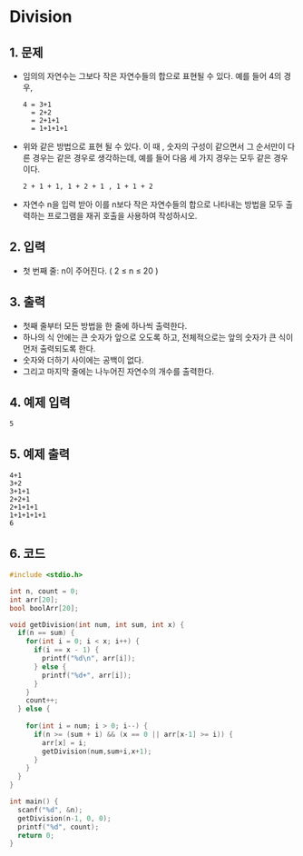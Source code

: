 # Division

## 1. 문제

- 임의의 자연수는 그보다 작은 자연수들의 합으로 표현될 수 있다. 예를 들어 4의 경우,

  ```
  4 = 3+1
    = 2+2 
    = 2+1+1 
    = 1+1+1+1
  ```

- 위와 같은 방법으로 표현 될 수 있다. 이 때 , 숫자의 구성이 같으면서 그 순서만이 다른 경우는 같은 경우로 생각하는데, 예를 들어 다음 세 가지 경우는 모두 같은 경우이다.

  ```
  2 + 1 + 1, 1 + 2 + 1 , 1 + 1 + 2
  ```

- 자연수 n을 입력 받아 이를 n보다 작은 자연수들의 합으로 나타내는 방법을 모두 출력하는 프로그램을 재귀 호출을 사용하여 작성하시오.

## 2. 입력

- 첫 번째 줄: n이 주어진다. ( 2 ≤ n ≤ 20 ) 

## 3. 출력

- 첫째 줄부터 모든 방법을 한 줄에 하나씩 출력한다.
- 하나의 식 안에는 큰 숫자가 앞으로 오도록 하고, 전체적으로는 앞의 숫자가 큰 식이 먼저 출력되도록 한다.
- 숫자와 더하기 사이에는 공백이 없다.
- 그리고 마지막 줄에는 나누어진 자연수의 개수를 출력한다.


## 4. 예제 입력
```
5
```

## 5. 예제 출력
```
4+1
3+2
3+1+1
2+2+1
2+1+1+1
1+1+1+1+1
6
```

## 6. 코드

```c++
#include <stdio.h>

int n, count = 0;
int arr[20];
bool boolArr[20];

void getDivision(int num, int sum, int x) {
  if(n == sum) {
    for(int i = 0; i < x; i++) {
      if(i == x - 1) {
        printf("%d\n", arr[i]);
      } else {
        printf("%d+", arr[i]);
      }
    }
    count++;
  } else {
    
    for(int i = num; i > 0; i--) {
      if(n >= (sum + i) && (x == 0 || arr[x-1] >= i)) {
        arr[x] = i;
        getDivision(num,sum+i,x+1);
      }
    }
  }
}

int main() {
  scanf("%d", &n);
  getDivision(n-1, 0, 0);
  printf("%d", count);
  return 0;
}
```
